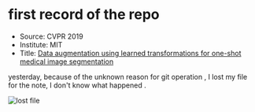 # first record of the repo

+ Source: CVPR 2019
+ Institute:  MIT
+ Title:  [Data augmentation using learned transformations for one-shot medical image segmentation](http://arxiv.org/abs/1902.09383)



yesterday, because of the unknown reason for git operation , I lost my file for the note, I don't know what happened .

![lost file](D:\GitHub\record\images\lost_file.png)

